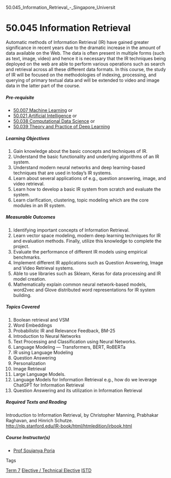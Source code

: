 50.045_Information_Retrieval_-_Singapore_Universit



50.045 Information Retrieval
============================

Automatic methods of Information Retrieval (IR) have gained greater significance in recent years due to the dramatic increase in the amount of data available on the Web. The data is often present in multiple forms (such as text, image, video) and hence it is necessary that the IR techniques being deployed on the web are able to perform various operations such as search and retrieval across all these different data formats. In this course, the study of IR will be focused on the methodologies of indexing, processing, and querying of primary textual data and will be extended to video and image data in the latter part of the course.

##### **Pre-requisite**

* [50.007 Machine Learning](/course/50-007-machine-learning/) or
* [50.021 Artificial Intelligence](/course/50-021-artificial-intelligence/) or
* [50.038 Computational Data Science](/course/50-038-computational-data-science/) or
* [50.039 Theory and Practice of Deep Learning](/course/50-039-theory-and-practice-of-deep-learning/)

##### **Learning Objectives**

1. Gain knowledge about the basic concepts and techniques of IR.
2. Understand the basic functionality and underlying algorithms of an IR system.
3. Understand modern neural networks and deep learning-based techniques that are used in today’s IR systems.
4. Learn about several applications of e.g., question answering, image, and video retrieval.
5. Learn how to develop a basic IR system from scratch and evaluate the system.
6. Learn clarification, clustering, topic modeling which are the core modules in an IR system.

##### **Measurable Outcomes**

1. Identifying important concepts of Information Retrieval.
2. Learn vector space modeling, modern deep learning techniques for IR and evaluation methods. Finally, utilize this knowledge to complete the project.
3. Evaluate the performance of different IR models using empirical benchmarks.
4. Implement different IR applications such as Question Answering, Image and Video Retrieval systems.
5. Able to use libraries such as Sklearn, Keras for data processing and IR model creation.
6. Mathematically explain common neural network-based models, word2vec and Glove distributed word representations for IR system building.

##### **Topics Covered**

1. Boolean retrieval and VSM
2. Word Embeddings
3. Probabilistic IR and Relevance Feedback, BM-25
4. Introduction to Neural Networks
5. Text Processing and Classification using Neural Networks.
6. Language Modeling — Transformers, BERT, RoBERTa
7. IR using Language Modeling
8. Question Answering
9. Personalization
10. Image Retrieval
11. Large Language Models.
12. Language Models for Information Retrieval e.g., how do we leverage ChatGPT for Information Retrieval
13. Question Answering and its utilization in Information Retrieval

##### **Required Texts and Reading**

Introduction to Information Retrieval, by Christopher Manning, Prabhakar Raghavan, and Hinrich Schutze.  
<http://nlp.stanford.edu/IR-book/html/htmledition/irbook.html>

##### **Course Instructor(s)**

* [Prof Soujanya Poria](/profile/soujanya-poria/)

Tags

[Term 7](/education/undergraduate/courses/?course-term=860)
[Elective / Technical Elective](/education/undergraduate/courses/?course-type=853)
[ISTD](/education/undergraduate/courses/?pillar-cluster=11)

